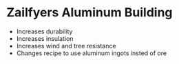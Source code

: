 # Zailfyers Aluminum Building
* Increases durability
* Increases insulation
* Increases wind and tree resistance
* Changes recipe to use aluminum ingots insted of ore
